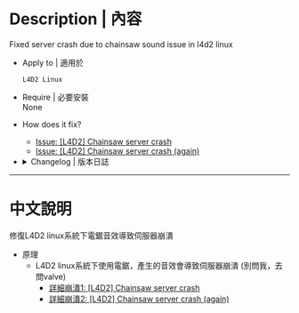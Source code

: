# Description | 內容
Fixed server crash due to chainsaw sound issue in l4d2 linux

* Apply to | 適用於
	```
	L4D2 Linux
	```
	
* Require | 必要安裝
<br/>None

* How does it fix?
	* [Issue: [L4D2] Chainsaw server crash](https://github.com/ValveSoftware/Source-1-Games/issues/2526)
	* [Issue: [L4D2] Chainsaw server crash (again)](https://github.com/ValveSoftware/Source-1-Games/issues/3607)

* <details><summary>Changelog | 版本日誌</summary>

	* v1.0 (2025-10-26)
		* Combine codes and gamedata together
	
	* Original & Credit
		* [First fixed by accelerator74](https://github.com/ValveSoftware/Source-1-Games/issues/2526#issuecomment-738767488)
		* [Second fixed by Hawkins93](https://github.com/ValveSoftware/Source-1-Games/issues/3607#issuecomment-1833290785)
</details>

- - - -
# 中文說明
修復L4D2 linux系統下電鋸音效導致伺服器崩潰

* 原理
	* L4D2 linux系統下使用電鋸，產生的音效會導致伺服器崩潰 (別問我，去問valve)
		* [詳細崩潰1: [L4D2] Chainsaw server crash](https://github.com/ValveSoftware/Source-1-Games/issues/2526)
		* [詳細崩潰2: [L4D2] Chainsaw server crash (again)](https://github.com/ValveSoftware/Source-1-Games/issues/3607)